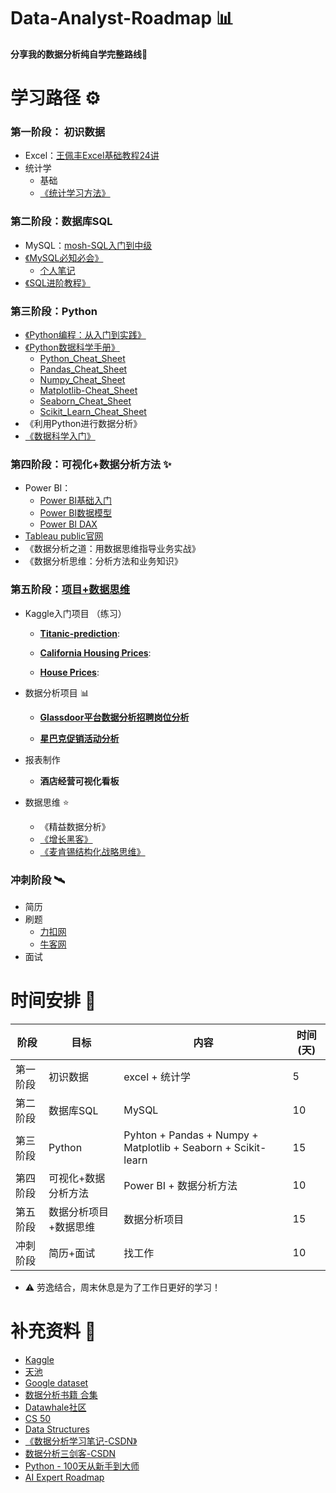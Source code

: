 # Data-Analyst-Roadmap 📊
**分享我的数据分析纯自学完整路线🏃**



# 学习路径 ⚙️

### 第一阶段： 初识数据
  - Excel：[王佩丰Excel基础教程24讲](https://www.bilibili.com/video/BV1yJ411s7wS/?spm_id_from=333.337.search-card.all.click&vd_source=048f2d3fb232702db4d8b69ac02f4feb)
  - 统计学
    - 基础
    - [《统计学习方法》](https://github.com/uteundilse/Data-Analyst-Roadmap/blob/main/BOOKS/Data%20Thinking/2012.%E6%9D%8E%E8%88%AA.%E7%BB%9F%E8%AE%A1%E5%AD%A6%E4%B9%A0%E6%96%B9%E6%B3%95.pdf)

### 第二阶段：数据库SQL
  - MySQL：[mosh-SQL入门到中级](https://www.bilibili.com/video/BV1UE41147KC/?spm_id_from=333.999.0.0&vd_source=048f2d3fb232702db4d8b69ac02f4feb)
  - [《MySQL必知必会》](https://github.com/uteundilse/Data-Analyst-Roadmap/blob/main/BOOKS/SQL/MySQL%E5%BF%85%E7%9F%A5%E5%BF%85%E4%BC%9A.pdf)
    - [个人笔记](https://github.com/uteundilse/Data-Analyst-Roadmap/blob/main/%E4%B8%AA%E4%BA%BA%E7%AC%94%E8%AE%B0/MySQL%E5%BF%85%E7%9F%A5%E5%BF%85%E4%BC%9A%20--%E5%85%A8%E4%B9%A6%E7%AC%94%E8%AE%B0.md)
  - [《SQL进阶教程》](https://github.com/uteundilse/Data-Analyst-Roadmap/blob/main/BOOKS/SQL/SQL%E8%BF%9B%E9%98%B6%E6%95%99%E7%A8%8B%20(MICK)%20.pdf)

### 第三阶段：Python
  - [《Python编程：从入门到实践》](https://github.com/uteundilse/Data-Analyst-Roadmap/blob/main/BOOKS/Python/Python%E7%BC%96%E7%A8%8B%EF%BC%9A%E4%BB%8E%E5%85%A5%E9%97%A8%E5%88%B0%E5%AE%9E%E8%B7%B5.pdf)
  - [《Python数据科学手册》](https://github.com/uteundilse/Data-Analyst-Roadmap/blob/main/BOOKS/Python/Python%E6%95%B0%E6%8D%AE%E7%A7%91%E5%AD%A6%E6%89%8B%E5%86%8C.pdf)
    - [Python_Cheat_Sheet](https://github.com/uteundilse/Data-Analyst-Roadmap/blob/main/BOOKS/Cheatsheets/Python_Cheat_Sheet.pdf)
    - [Pandas_Cheat_Sheet](https://github.com/uteundilse/Data-Analyst-Roadmap/blob/main/BOOKS/Cheatsheets/Pandas_Cheat_Sheet.pdf)
    - [Numpy_Cheat_Sheet](https://github.com/uteundilse/Data-Analyst-Roadmap/blob/main/BOOKS/Cheatsheets/Numpy_Cheat_Sheet.pdf)
    - [Matplotlib-Cheat_Sheet](https://github.com/uteundilse/Data-Analyst-Roadmap/blob/main/BOOKS/Cheatsheets/Matplotlib-Cheat_Sheet.pdf)
    - [Seaborn_Cheat_Sheet](https://github.com/uteundilse/Data-Analyst-Roadmap/blob/main/BOOKS/Cheatsheets/Seaborn_Cheat_Sheet.pdf)
    - [Scikit_Learn_Cheat_Sheet](https://github.com/uteundilse/Data-Analyst-Roadmap/blob/main/BOOKS/Cheatsheets/Scikit_Learn_Cheat_Sheet.pdf)
  - 《利用Python进行数据分析》
  - [《数据科学入门》](https://github.com/uteundilse/Data-Analyst-Roadmap/blob/main/BOOKS/Python/%E6%95%B0%E6%8D%AE%E7%A7%91%E5%AD%A6%E5%85%A5%E9%97%A8.pdf)

### 第四阶段：可视化+数据分析方法 ✨
  - Power BI：
    - [Power BI基础入门](https://www.youtube.com/live/77jIzgvCIYY?feature=share)
    - [Power BI数据模型](https://www.youtube.com/live/MrLnibFTtbA?feature=share)
    - [Power BI DAX](https://www.youtube.com/live/QJw4HkagVWc?feature=share)
  - [Tableau public官网](https://public.tableau.com/app/discover)
  - 《数据分析之道：用数据思维指导业务实战》
  - 《数据分析思维：分析方法和业务知识》

### 第五阶段：[项目+数据思维](https://github.com/uteundilse/Data-Analyst-Practice/blob/main/README.md) 
  - Kaggle入门项目 （练习）
    - **[Titanic-prediction](https://github.com/uteundilse/Data-Analyst-Practice/blob/main/Titanic_prediction.ipynb)**:  
      
    - **[California Housing Prices](https://github.com/uteundilse/Data-Analyst-Practice/blob/main/California%20Housing%20Prices.ipynb)**:   

    - **[House Prices](https://github.com/uteundilse/Data-Analyst-Practice/blob/main/house_prices.ipynb)**:    

  - 数据分析项目 📊
    - **[Glassdoor平台数据分析招聘岗位分析](https://github.com/uteundilse/Data-Analyst-Practice/blob/main/Data%20Analyst%20Jobs.ipynb)**

    
    - **[星巴克促销活动分析](https://github.com/uteundilse/Data-Analyst-Practice/blob/main/Starbucks.ipynb)**


  - 报表制作
    - **酒店经营可视化看板**


  - 数据思维 ⭐
    - 《精益数据分析》
    - [《增长黑客》](https://github.com/uteundilse/Data-Analyst-Roadmap/blob/main/BOOKS/Data%20Thinking/%E5%A2%9E%E9%95%BF%E9%BB%91%E5%AE%A2.epub)
    - [《麦肯锡结构化战略思维》](https://github.com/uteundilse/Data-Analyst-Roadmap/blob/main/BOOKS/Data%20Thinking/%E9%BA%A6%E8%82%AF%E9%94%A1%E7%BB%93%E6%9E%84%E5%8C%96%E6%88%98%E7%95%A5%E6%80%9D%E7%BB%B4%EF%BC%9A%E5%A6%82%E4%BD%95%E6%83%B3%E6%B8%85%E6%A5%9A%E3%80%81%E8%AF%B4%E6%98%8E%E7%99%BD%E3%80%81%E5%81%9A%E5%88%B0%E4%BD%8D.epub)



### 冲刺阶段 🛰️
  - 简历
  - 刷题
    - [力扣网](https://leetcode.cn/)
    - [牛客网](https://www.nowcoder.com/)
  - 面试



# 时间安排 📆

| 阶段 | 目标 | 内容 | 时间 (天) |
| --- | --- | --- | --- |
| 第一阶段 | 初识数据 | excel + 统计学 | 5 |
| 第二阶段 | 数据库SQL | MySQL | 10 |
| 第三阶段 | Python | Pyhton + Pandas + Numpy + Matplotlib + Seaborn + Scikit-learn | 15 |
| 第四阶段 | 可视化+数据分析方法 | Power BI + 数据分析方法 | 10 |
| 第五阶段 | 数据分析项目+数据思维 | 数据分析项目 | 15 |
| 冲刺阶段 | 简历+面试 | 找工作 | 10 |
  - ⚠️ 劳逸结合，周末休息是为了工作日更好的学习！

# 补充资料 🔗
- [Kaggle](https://www.kaggle.com/)
- [天池](https://tianchi.aliyun.com/)
- [Google dataset](https://datasetsearch.research.google.com/)
- [数据分析书籍 合集](https://ds.apachecn.org/#/)
- [Datawhale社区](https://github.com/datawhalechina)
- [CS 50](https://www.youtube.com/playlist?list=PLhQjrBD2T380F_inVRXMIHCqLaNUd7bN4)
- [Data Structures](https://www.javatpoint.com/data-structure-tutorial)
- [《数据分析学习笔记-CSDN》](https://blog.csdn.net/qq_34069667/article/details/105402581?spm=1001.2014.3001.5502)
- [数据分析三剑客-CSDN](https://chen-ac.blog.csdn.net/article/details/122694616)
- [Python - 100天从新手到大师](https://github.com/uteundilse/Python-100-Days/tree/master)
- [AI Expert Roadmap](https://github.com/AMAI-GmbH/AI-Expert-Roadmap)
